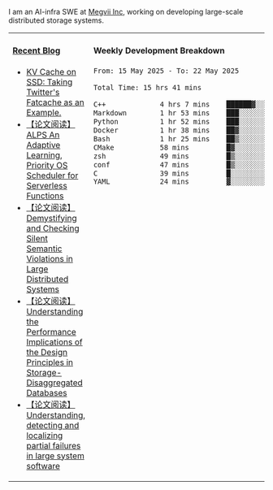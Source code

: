 I am an AI-infra SWE at [Megvii Inc](https://en.megvii.com/), working on developing large-scale distributed storage systems.

<table width="960px">
<tr>
<td valign="top" width="50%">

#### <a href="https://www.kongjun18.me" target="_blank">Recent Blog</a>

<!-- BLOG-POST-LIST:START -->
- [KV Cache on SSD: Taking Twitter&#39;s Fatcache as an Example.](https://kongjun18.github.io/posts/kv-cache-on-disk-taking-twitters-fatcache-as-an-example/)
- [【论文阅读】ALPS An Adaptive Learning, Priority OS Scheduler for Serverless Functions](https://kongjun18.github.io/posts/alps-an-adaptive-learning-priority-os-scheduler-for-serverless-functions/)
- [【论文阅读】Demystifying and Checking Silent Semantic Violations in Large Distributed Systems](https://kongjun18.github.io/posts/demystifying-and-checking-silent-semantic-violations-in-large-distributed-systems/)
- [【论文阅读】Understanding the Performance Implications of the Design Principles in Storage-Disaggregated Databases](https://kongjun18.github.io/posts/understanding-the-performance-implications-of-the-design-principles-in-storage-disaggregated-databases/)
- [【论文阅读】Understanding, detecting and localizing partial failures in large system software](https://kongjun18.github.io/posts/understanding-detecting-and-localizing-partial-failures-in-large-system-software/)
<!-- BLOG-POST-LIST:END -->

</td>
<td valign="top" width="50%">

#### Weekly Development Breakdown

<!--START_SECTION:waka-->

```txt
From: 15 May 2025 - To: 22 May 2025

Total Time: 15 hrs 41 mins

C++             4 hrs 7 mins    ██████▓░░░░░░░░░░░░░░░░░░   26.27 %
Markdown        1 hr 53 mins    ███░░░░░░░░░░░░░░░░░░░░░░   12.06 %
Python          1 hr 52 mins    ███░░░░░░░░░░░░░░░░░░░░░░   11.97 %
Docker          1 hr 38 mins    ██▓░░░░░░░░░░░░░░░░░░░░░░   10.42 %
Bash            1 hr 25 mins    ██▒░░░░░░░░░░░░░░░░░░░░░░   09.12 %
CMake           58 mins         █▓░░░░░░░░░░░░░░░░░░░░░░░   06.19 %
zsh             49 mins         █▒░░░░░░░░░░░░░░░░░░░░░░░   05.26 %
conf            47 mins         █▒░░░░░░░░░░░░░░░░░░░░░░░   05.03 %
C               39 mins         █░░░░░░░░░░░░░░░░░░░░░░░░   04.19 %
YAML            24 mins         ▓░░░░░░░░░░░░░░░░░░░░░░░░   02.57 %
```

<!--END_SECTION:waka-->
</td>
</tr>

</table>
